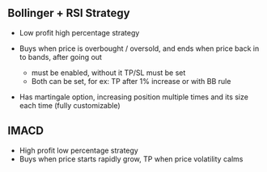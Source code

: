 ## Bollinger + RSI Strategy

- Low profit high percentage strategy

- Buys when price is overbought / oversold, and ends when price back in to bands, after going out

  - must be enabled, without it TP/SL must be set
  - Both can be set, for ex: TP after 1% increase or with BB rule

- Has martingale option, increasing position multiple times and its size each time (fully customizable)

## IMACD

- High profit low percentage strategy
- Buys when price starts rapidly grow, TP when price volatility calms
